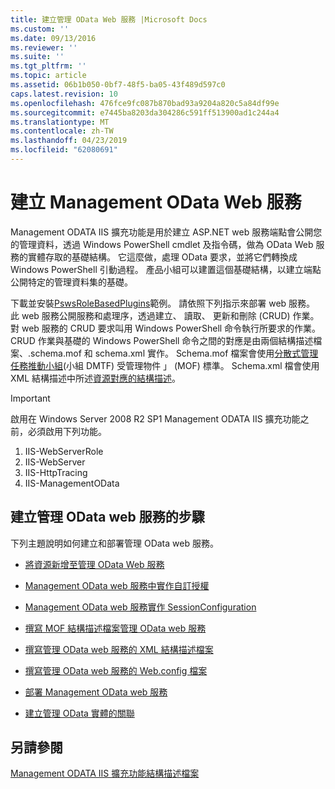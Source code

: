 ```yaml
---
title: 建立管理 OData Web 服務 |Microsoft Docs
ms.custom: ''
ms.date: 09/13/2016
ms.reviewer: ''
ms.suite: ''
ms.tgt_pltfrm: ''
ms.topic: article
ms.assetid: 06b1b050-0bf7-48f5-ba05-43f489d597c0
caps.latest.revision: 10
ms.openlocfilehash: 476fce9fc087b870bad93a9204a820c5a84df99e
ms.sourcegitcommit: e7445ba8203da304286c591ff513900ad1c244a4
ms.translationtype: MT
ms.contentlocale: zh-TW
ms.lasthandoff: 04/23/2019
ms.locfileid: "62080691"
---
```

# <a name="creating-a-management-odata-web-service"></a>建立 Management OData Web 服務

Management ODATA IIS 擴充功能是用於建立 ASP.NET web 服務端點會公開您的管理資料，透過 Windows PowerShell cmdlet 及指令碼，做為 OData Web 服務的實體存取的基礎結構。 它這麼做，處理 OData 要求，並將它們轉換成 Windows PowerShell 引動過程。 產品小組可以建置這個基礎結構，以建立端點公開特定的管理資料集的基礎。

下載並安裝[PswsRoleBasedPlugins](https://code.msdn.microsoft.com:443/windowsdesktop/PswsRoleBasedPlugins-9c79b75a)範例。 請依照下列指示來部署 web 服務。 此 web 服務公開服務和處理序，透過建立、 讀取、 更新和刪除 (CRUD) 作業。 對 web 服務的 CRUD 要求叫用 Windows PowerShell 命令執行所要求的作業。 CRUD 作業與基礎的 Windows PowerShell 命令之間的對應是由兩個結構描述檔案、.schema.mof 和 schema.xml 實作。 Schema.mof 檔案會使用[分散式管理任務推動小組](https://www.dmtf.org/)(小組 DMTF) 受管理物件 」 (MOF) 標準。 Schema.xml 檔會使用 XML 結構描述中所述[資源對應的結構描述](./resource-mapping-schema.md)。

> [!IMPORTANT]
> 啟用在 Windows Server 2008 R2 SP1 Management ODATA IIS 擴充功能之前，必須啟用下列功能。
>
> 1.  IIS-WebServerRole
> 2.  IIS-WebServer
> 3.  IIS-HttpTracing
> 4.  IIS-ManagementOData

## <a name="steps-for-creating-a-management-odata-web-service"></a>建立管理 OData web 服務的步驟

下列主題說明如何建立和部署管理 OData web 服務。

- [將資源新增至管理 OData Web 服務](./adding-resources-to-a-management-odata-web-service.md)

- [Management OData web 服務中實作自訂授權](./implementing-custom-authorization-for-a-management-odata-web-service.md)

- [Management OData web 服務實作 SessionConfiguration](./implementing-sessionconfiguration-for-a-management-odata-web-service.md)

- [撰寫 MOF 結構描述檔案管理 OData web 服務](./authoring-the-mof-schema-file-for-a-management-odata-web-service.md)

- [撰寫管理 OData web 服務的 XML 結構描述檔案](./authoring-the-xml-schema-file-for-a-management-odata-web-service.md)

- [撰寫管理 OData web 服務的 Web.config 檔案](./authoring-the-web-config-file-for-a-management-odata-web-service.md)

- [部署 Management OData web 服務](./deploying-a-management-odata-web-service.md)

- [建立管理 OData 實體的關聯](./associating-management-odata-entities.md)

## <a name="see-also"></a>另請參閱

[Management ODATA IIS 擴充功能結構描述檔案](./management-odata-iis-extension-schema-files.md)
